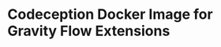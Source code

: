 Codeception Docker Image for Gravity Flow Extensions
====================================================



